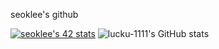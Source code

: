 seoklee's github

[![seoklee's 42 stats](https://badge42.vercel.app/api/v2/cli43nayu003508l7p47u68cy/stats?cursusId=21&coalitionId=88)](https://github.com/JaeSeoKim/badge42)
![lucku-1111's GitHub stats](https://github-readme-stats.vercel.app/api?username=lucku-1111&show_icons=true&bg_color=00000000)
